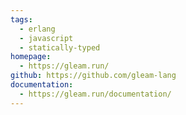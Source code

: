 ```yaml
---
tags:
  - erlang
  - javascript
  - statically-typed
homepage:
  - https://gleam.run/
github: https://github.com/gleam-lang
documentation:
  - https://gleam.run/documentation/
---
```

